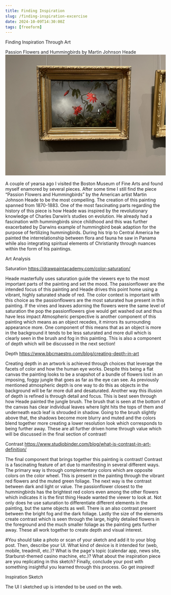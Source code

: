 ```yaml
---
title: Finding Inspiration
slug: /finding-inspiration-excercise
date: 2024-10-09T14:30:00Z
tags: [freeform]
---
```



Finding Inspiration Through Art

Passion Flowers and Hummingbirds by Martin Johnson Heade
![passionflowers and hummingbirds image](../docs/assets/passionflowers-hummingbirds.jpeg)

A couple of yearsa ago I visited the Boston Museum of Fine Arts and found myself enamored by 
several pieces. After some time I still find the piece “Passion Flowers and Hummingbirds” by the American artist Martin Johnson Heade to be the most compelling. The creation of this painting spanned from 1870-1883. One of the most fascinating parts regarding the history of this piece is how Heade was inspired by the revolutionary knowledge of Charles Darwin’s studies on evolution. He already had a fascination with hummingbirds since childhood and this was further exacerbated by Darwins example of hummingbird beak adaption for the purpose of fertilizing hummingbirds. During his trip to Central America he painted the interrelationship between flora and fauna he saw in Panama while also integrating spiritual elements of Christianity through nuances within the form of his paintings. 

Art Analysis

Saturation
https://drawpaintacademy.com/color-saturation/

Heade masterfully uses saturation guide the viewers eye to the most important parts of the painting and set the mood. The passionflower are the intended focus of this painting and Heade drives this point home using a vibrant, highly saturated shade of red. The color context is important with this choice as the passionflowers are the most saturated hue present in this painting. If the vines and leaves adorning the flowers were the same level of saturation the pop the passionflowers give would get washed out and thus have less impact Atmospheric perspective is another component of this painting which means as an object recedes, it mirrors its surrounding appearance more. One component of this means that as an object is more in the background it tends to be less saturated and more dull which is clearly seen in the brush and fog in this painting. This is also a component of depth which will be discussed in the next section! 

Depth
https://www.bbcmaestro.com/blog/creating-depth-in-art

Creating depth in an artwork is achieved through choices that leverage the facets of color and how the human eye works. Despite this being a flat canvas the painting looks to be a snapshot of a bundle of flowers lost in an imposing, foggy jungle that goes as far as the eye can see. As previously mentioned atmospheric depth is one way to do this as objects in the background will be far more dull and desaturated. Another way this illusion of depth is refined is through detail and focus. This is best seen through how Heade painted the jungle brush. The brush that is seen at the bottom of the canvas has clear individual leaves where light hits the tops of them and underneath eacb leaf is shrouded in shadow. Going to the brush slightly above that, the shadows become more blurry and muted and the colors blend together more creating a lower resolution look which corresponds to being further away. These are all further driven home through value which will be discussed in the final section of contrast!


Contrast 
https://www.studiobinder.com/blog/what-is-contrast-in-art-definition/

The final component that brings together this painting is contrast! Contrast is a fascinating feature of art due to manifesting in several different ways. The primary way is through complementary colors which are opposite colors on the color wheel. This is present in the painting through the vibrant red flowers and the muted green foliage. The next way is the contrast between dark and light or value. The passionflower closest to the hummingbirds has the brightest red colors even among the other flowers which indicates it is the first thing Heade wanted the viewer to look at. Not only does he use saturation to differentiate different elements in the painting, but the same objects as well. There is an also contrast present between the bright fog and the dark foliage. Lastly the size of the elements create contrast which is seen through the large, highly detailed flowers in the foreground and the much smaller foliage as the painting gets further away. These all work together to create depth and visual interest. 

#You should take a photo or scan of your sketch and add it to your blog post. Then, describe your UI. What kind of device is it intended for (web, mobile, treadmill, etc.)? What is the page's topic (calendar app, news site, Starburst-themed casino machine, etc.)? What about the inspiration piece are you replicating in this sketch?
Finally, conclude your post with something insightful you learned through this process.
Go get inspired!

Inspiration Sketch



The UI I sketched up is intended to be used on the web. 